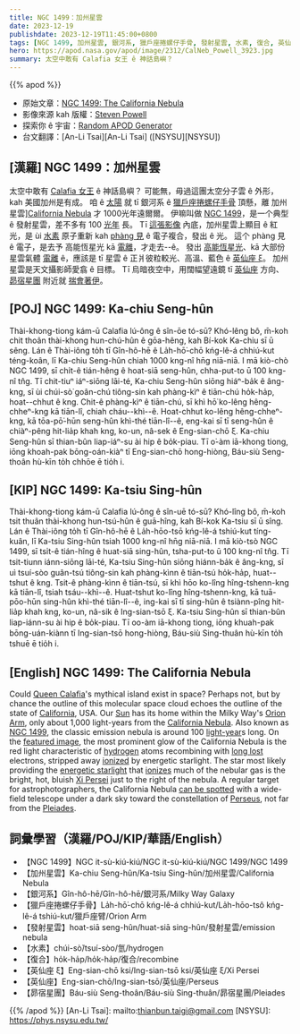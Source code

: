 ```yaml
---
title: NGC 1499：加州星雲
date: 2023-12-19
publishdate: 2023-12-19T11:45:00+0800
tags: [NGC 1499, 加州星雲, 銀河系, 獵戶座捲螺仔手骨, 發射星雲, 水素, 復合, 英仙座 ξ, 英仙座, 昴宿星團]
hero: https://apod.nasa.gov/apod/image/2312/CalNeb_Powell_3923.jpg
summary: 太空中敢有 Calafia 女王 ê 神話島嶼？
---
```


{{% apod %}}

- 原始文章：[NGC 1499: The California Nebula](https://apod.nasa.gov/apod/ap231219.html)
- 影像來源 kah 版權：[Steven Powell](https://www.instagram.com/nexgen_astro/)
- 探索你 ê 宇宙：[Random APOD Generator](https://apod.nasa.gov/apod/random_apod.html)
- 台文翻譯：[An-Li Tsai][An-Li Tsai] ([NSYSU][NSYSU])

## [漢羅] NGC 1499：加州星雲
太空中敢有 [Calafia 女王][Queen Calafia] ê 神話島嶼？
可能無，毋過這團太空分子雲 ê 外形，kah 美國加州是有成。
咱 ê [太陽][Sun] 就 tī 銀河系 ê [獵戶座捲螺仔手骨][Orion Arm] 頂懸，離 加州星雲][California Nebula] 才 1000光年遠爾爾。
伊嘛叫做 [NGC 1499][NGC 1499]，是一个典型 ê 發射星雲，差不多有 100 [光年][light-year] 長。
Tī [這張影像][featured image] 內底，加州星雲上顯目 ê 紅光，是 ùi [水素][hydrogen] 原子重新 kah [phàng 見][long lost] ê 電子複合，發出 ê 光。
這个 phàng 見 ê 電子，是去予 高能恆星光 kā [電離][ionized]，才走去--ê。
發出 [高能恆星光][energetic starlight]、kā 大部份 星雲氣體 [電離][ionizes] ê，應該是 tī 星雲 ê 正爿彼粒較光、高溫、藍色 ê [英仙座 ξ][Xi Persei]。
加州星雲是天文攝影師愛翕 ê 目標。
Tī 烏暗夜空中，用闊幅望遠鏡 tī [英仙座][Perseus] 方向、[昴宿星團][Pleiades] 附近就 [揣會著伊][can be spotted]。

## [POJ] NGC 1499: Ka-chiu Seng-hûn
Thài-khong-tiong kám-ū Calafia lú-ông ê sîn-ōe tó-sū?
Khó-lêng bô, m̄-koh chit thoân thài-khong hun-chú-hûn ê gōa-hêng, kah Bí-kok Ka-chiu sī ū sêng.
Lán ê Thài-iông to̍h tī Gîn-hô-hē ê La̍h-hō͘-chō kńg-lê-á chhiú-kut téng-koân, lī Ka-chiu Seng-hûn chiah 1000 kng-nî hn̄g niā-niā.
I mā kiò-chò NGC 1499, sī chi̍t-ê tián-hêng ê hoat-siā seng-hûn, chha-put-to ū 100 kng-nî tn̂g.
Tī chit-tiuⁿ iáⁿ-siōng lāi-té, Ka-chiu Seng-hûn siōng hiáⁿ-ba̍k ê âng-kng, sī ùi chúi-sò͘ goân-chú tiông-sin kah phàng-kìⁿ ê tiān-chú ho̍k-ha̍p, hoat--chhut ê kng.
Chit-ê phàng-kìⁿ ê tiān-chú, sī khì hō͘ ko-lêng hêng-chheⁿ-kng kā tiān-lî, chiah cháu--khì--ê.
Hoat-chhut ko-lêng hêng-chheⁿ-kng, kā tōa-pō͘-hūn seng-hûn khì-thé tiān-lî--ê, eng-kai sī tī seng-hûn ê chiàⁿ-pêng hit-lia̍p khah kng, ko-un, nâ-sek ê Eng-sian-chō ξ.
Ka-chiu Seng-hûn sī thian-bûn liap-iáⁿ-su ài hip ê bo̍k-piau.
Tī o͘-àm iā-khong tiong, iōng khoah-pak bōng-oán-kiàⁿ tī Eng-sian-chō hong-hiòng, Báu-siù Seng-thoân hù-kīn to̍h chhōe ē tio̍h i.

## [KIP] NGC 1499: Ka-tsiu Sing-hûn
Thài-khong-tiong kám-ū Calafia lú-ông ê sîn-uē tó-sū?
Khó-lîng bô, m̄-koh tsit thuân thài-khong hun-tsú-hûn ê guā-hîng, kah Bí-kok Ka-tsiu sī ū sîng.
Lán ê Thài-iông to̍h tī Gîn-hô-hē ê La̍h-hōo-tsō kńg-lê-á tshiú-kut tíng-kuân, lī Ka-tsiu Sing-hûn tsiah 1000 kng-nî hn̄g niā-niā.
I mā kiò-tsò NGC 1499, sī tsi̍t-ê tián-hîng ê huat-siā sing-hûn, tsha-put-to ū 100 kng-nî tn̂g.
Tī tsit-tiunn iánn-siōng lāi-té, Ka-tsiu Sing-hûn siōng hiánn-ba̍k ê âng-kng, sī uì tsuí-sòo guân-tsú tiông-sin kah phàng-kìnn ê tiān-tsú ho̍k-ha̍p, huat--tshut ê kng.
Tsit-ê phàng-kìnn ê tiān-tsú, sī khì hōo ko-lîng hîng-tshenn-kng kā tiān-lî, tsiah tsáu--khì--ê.
Huat-tshut ko-lîng hîng-tshenn-kng, kā tuā-pōo-hūn sing-hûn khì-thé tiān-lî--ê, ing-kai sī tī sing-hûn ê tsiànn-pîng hit-lia̍p khah kng, ko-un, nâ-sik ê Ing-sian-tsō ξ.
Ka-tsiu Sing-hûn sī thian-bûn liap-iánn-su ài hip ê bo̍k-piau.
Tī oo-àm iā-khong tiong, iōng khuah-pak bōng-uán-kiànn tī Ing-sian-tsō hong-hiòng, Báu-siù Sing-thuân hù-kīn to̍h tshuē ē tio̍h i.

## [English] NGC 1499: The California Nebula
Could [Queen Calafia][Queen Calafia]'s mythical island exist in space?
Perhaps not, but by chance the outline of this molecular space cloud echoes the outline of the state of [California][California], USA.
Our [Sun][Sun] has its home within the Milky Way's [Orion Arm][Orion Arm], only about 1,000 light-years from the [California Nebula][California Nebula].
Also known as [NGC 1499][NGC 1499], the classic emission nebula is around 100 [light-year][light-year]s long.
On the [featured image][featured image], the most prominent glow of the California Nebula is the red light characteristic of [hydrogen][hydrogen] atoms recombining with [long lost][long lost] electrons, stripped away [ionized][ionized] by energetic starlight.
The star most likely providing the [energetic starlight][energetic starlight] that [ionizes][ionizes] much of the nebular gas is the bright, hot, bluish [Xi Persei][Xi Persei] just to the right of the nebula.
A regular target for astrophotographers, the California Nebula [can be spotted][can be spotted] with a wide-field telescope under a dark sky toward the constellation of [Perseus][Perseus], not far from the [Pleiades][Pleiades].

## 詞彙學習（漢羅/POJ/KIP/華語/English）
- 【NGC 1499】NGC it-sù-kiú-kiú/NGC it-sù-kiú-kiú/NGC 1499/NGC 1499
- 【加州星雲】Ka-chiu Seng-hûn/Ka-tsiu Sing-hûn/加州星雲/California Nebula
- 【銀河系】Gîn-hô-hē/Gîn-hô-hē/銀河系/Milky Way Galaxy
- 【獵戶座捲螺仔手骨】La̍h-hō͘-chō kńg-lê-á chhiú-kut/La̍h-hōo-tsô kńg-lê-á tshiú-kut/獵戶座臂/Orion Arm
- 【發射星雲】hoat-siā seng-hûn/huat-siā sing-hûn/發射星雲/emission nebula
- 【水素】chúi-sò͘/tsuí-sòo/氫/hydrogen
- 【復合】ho̍k-ha̍p/ho̍k-ha̍p/復合/recombine
- 【英仙座 ξ】Eng-sian-chō ksi/Ing-sian-tsō ksi/英仙座 ξ/Xi Persei
- 【英仙座】Eng-sian-chō/Ing-sian-tsō/英仙座/Perseus
- 【昴宿星團】Báu-siù Seng-thoân/Báu-siù Sing-thuân/昴宿星團/Pleiades

{{% /apod %}}
[An-Li Tsai]: mailto:thianbun.taigi@gmail.com
[NSYSU]: https://phys.nsysu.edu.tw/

[copyright]: https://apod.nasa.gov/apod/fap/lib/about_apod.html#srapply
[License]: https://creativecommons.org/licenses/by/3.0/

[Queen Calafia]:https://en.wikipedia.org/wiki/Calafia
[California]:https://en.wikipedia.org/wiki/California
[Sun]:https://apod.nasa.gov/apod/ap140506.html
[Orion Arm]:http://www.atlasoftheuniverse.com/5000lys.html
[California Nebula]:https://en.wikipedia.org/wiki/California_Nebula
[NGC 1499]:https://spider.seds.org/spider/Misc/n1499.html
[light-year]:https://starchild.gsfc.nasa.gov/docs/StarChild/questions/question19.html
[featured image]:https://www.instagram.com/p/C0xJ8JdpPrb/
[hydrogen]:https://periodic.lanl.gov/1.shtml
[long lost]:https://apod.nasa.gov/apod/lib/lament.html
[ionized]:https://energyeducation.ca/wiki/images/3/3d/IONIZATION.png
[energetic starlight]:https://science.nasa.gov/ems/10_ultravioletwaves
[ionizes]:https://spaceplace.nasa.gov/ion-balloons/en/
[Xi Persei]:https://en.wikipedia.org/wiki/Xi_Persei
[can be spotted]:https://apod.nasa.gov/apod/ap090411.html
[Perseus]:https://en.wikipedia.org/wiki/Perseus_%28constellation%29
[Pleiades]:https://apod.nasa.gov/apod/ap220405.html

